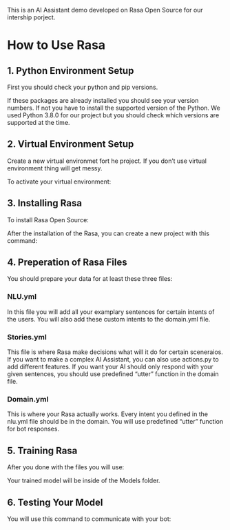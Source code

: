 This is an AI Assistant demo developed on Rasa Open Source for our intership porject.

# How to Use Rasa

## 1. Python Environment Setup

First you should check your python and pip versions.



If these packages are already installed you should see your version numbers.
If not you have to install the supported version of the Python. We used Python 3.8.0 for our project but you should check which versions are supported at the time.
    
## 2. Virtual Environment Setup

Create a new virtual environmet fort he project. If you don’t use virtual environment thing will get messy.


To activate your virtual environment:


## 3. Installing Rasa

To install Rasa Open Source:


After the installation of the Rasa, you can create a new project with this command:


## 4. Preperation of Rasa Files

You should prepare your data for at least these three files:

### NLU.yml
In this file you will add all your examplary sentences for certain intents of the users. You will also add these custom intents to the domain.yml file.
        
    
### Stories.yml
This file is where Rasa make decisions what will it do for certain sceneraios. If you want to make a complex AI Assistant, you can also use actions.py to add different features. If you want your AI should only respond with your given sentences, you should use predefined “utter” function in the domain file.
    
### Domain.yml
This is where your Rasa actually works. Every intent you defined in the nlu.yml file should be in the domain. You will use predefined “utter” function for bot responses.
    

## 5. Training Rasa

After you done with the files you will use:
    
       
    
Your trained model will be inside of the Models folder.


## 6. Testing Your Model

You will use this command to communicate with your bot:
    
